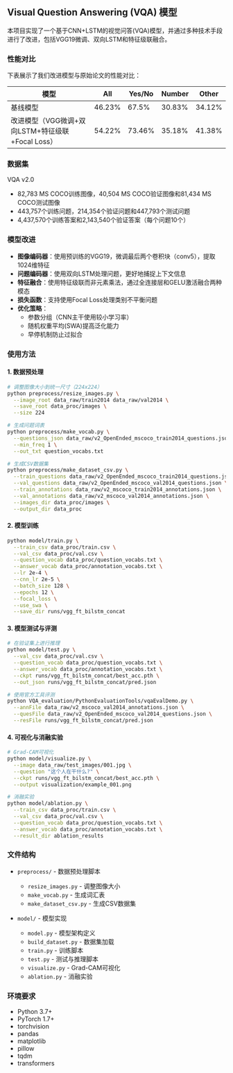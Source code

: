 ## Visual Question Answering (VQA) 模型

本项目实现了一个基于CNN+LSTM的视觉问答(VQA)模型，并通过多种技术手段进行了改进，包括VGG19微调、双向LSTM和特征级联融合。

### 性能对比

下表展示了我们改进模型与原始论文的性能对比：

| 模型 | All | Yes/No | Number | Other |
| ------ | ------ | ------ | ------ | ------ |
| 基线模型 | 46.23% | 67.5% | 30.83% | 34.12% |
| 改进模型（VGG微调+双向LSTM+特征级联+Focal Loss） | 54.22% | 73.46% | 35.18% | 41.38% |

### 数据集

VQA v2.0
- 82,783 MS COCO训练图像，40,504 MS COCO验证图像和81,434 MS COCO测试图像 
- 443,757个训练问题，214,354个验证问题和447,793个测试问题
- 4,437,570个训练答案和2,143,540个验证答案（每个问题10个）

### 模型改进

- **图像编码器**：使用预训练的VGG19，微调最后两个卷积块（conv5），提取1024维特征
- **问题编码器**：使用双向LSTM处理问题，更好地捕捉上下文信息
- **特征融合**：使用特征级联而非元素乘法，通过全连接层和GELU激活融合两种模态
- **损失函数**：支持使用Focal Loss处理类别不平衡问题
- **优化策略**：
  - 参数分组（CNN主干使用较小学习率）
  - 随机权重平均(SWA)提高泛化能力
  - 早停机制防止过拟合

### 使用方法

#### 1. 数据预处理
```bash
# 调整图像大小到统一尺寸（224x224）
python preprocess/resize_images.py \
  --image_root data_raw/train2014 data_raw/val2014 \
  --save_root data_proc/images \
  --size 224

# 生成问题词表
python preprocess/make_vocab.py \
  --questions_json data_raw/v2_OpenEnded_mscoco_train2014_questions.json \
  --min_freq 1 \
  --out_txt question_vocabs.txt

# 生成CSV数据集
python preprocess/make_dataset_csv.py \
  --train_questions data_raw/v2_OpenEnded_mscoco_train2014_questions.json \
  --val_questions data_raw/v2_OpenEnded_mscoco_val2014_questions.json \
  --train_annotations data_raw/v2_mscoco_train2014_annotations.json \
  --val_annotations data_raw/v2_mscoco_val2014_annotations.json \
  --images_dir data_proc/images \
  --output_dir data_proc
```

#### 2. 模型训练
```bash
python model/train.py \
  --train_csv data_proc/train.csv \
  --val_csv data_proc/val.csv \
  --question_vocab data_proc/question_vocabs.txt \
  --answer_vocab data_proc/annotation_vocabs.txt \
  --lr 2e-4 \
  --cnn_lr 2e-5 \
  --batch_size 128 \
  --epochs 12 \
  --focal_loss \
  --use_swa \
  --save_dir runs/vgg_ft_bilstm_concat
```

#### 3. 模型测试与评测
```bash
# 在验证集上进行推理
python model/test.py \
  --val_csv data_proc/val.csv \
  --question_vocab data_proc/question_vocabs.txt \
  --answer_vocab data_proc/annotation_vocabs.txt \
  --ckpt runs/vgg_ft_bilstm_concat/best_acc.pth \
  --out_json runs/vgg_ft_bilstm_concat/pred.json

# 使用官方工具评测
python VQA_evaluation/PythonEvaluationTools/vqaEvalDemo.py \
  --annFile data_raw/v2_mscoco_val2014_annotations.json \
  --quesFile data_raw/v2_OpenEnded_mscoco_val2014_questions.json \
  --resFile runs/vgg_ft_bilstm_concat/pred.json
```

#### 4. 可视化与消融实验
```bash
# Grad-CAM可视化
python model/visualize.py \
  --image data_raw/test_images/001.jpg \
  --question "这个人在干什么?" \
  --ckpt runs/vgg_ft_bilstm_concat/best_acc.pth \
  --output visualization/example_001.png

# 消融实验
python model/ablation.py \
  --train_csv data_proc/train.csv \
  --val_csv data_proc/val.csv \
  --question_vocab data_proc/question_vocabs.txt \
  --answer_vocab data_proc/annotation_vocabs.txt \
  --result_dir ablation_results
```

### 文件结构

- `preprocess/` - 数据预处理脚本
  - `resize_images.py` - 调整图像大小
  - `make_vocab.py` - 生成词汇表
  - `make_dataset_csv.py` - 生成CSV数据集
  
- `model/` - 模型实现
  - `model.py` - 模型架构定义
  - `build_dataset.py` - 数据集加载
  - `train.py` - 训练脚本
  - `test.py` - 测试与推理脚本
  - `visualize.py` - Grad-CAM可视化
  - `ablation.py` - 消融实验

### 环境要求

- Python 3.7+
- PyTorch 1.7+
- torchvision
- pandas
- matplotlib
- pillow
- tqdm
- transformers
